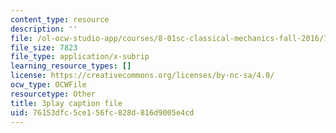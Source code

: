 ```yaml
---
content_type: resource
description: ''
file: /ol-ocw-studio-app/courses/8-01sc-classical-mechanics-fall-2016/76153dfc5ce156fc828d816d9005e4cd_2TZa151GC-0.vtt
file_size: 7823
file_type: application/x-subrip
learning_resource_types: []
license: https://creativecommons.org/licenses/by-nc-sa/4.0/
ocw_type: OCWFile
resourcetype: Other
title: 3play caption file
uid: 76153dfc-5ce1-56fc-828d-816d9005e4cd
---
```

